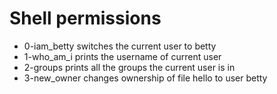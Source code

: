 # Shell permissions
* 0-iam_betty switches the current user to betty
* 1-who_am_i prints the username of current user
* 2-groups prints all the groups the current user is in
* 3-new_owner changes ownership of file hello to user betty

